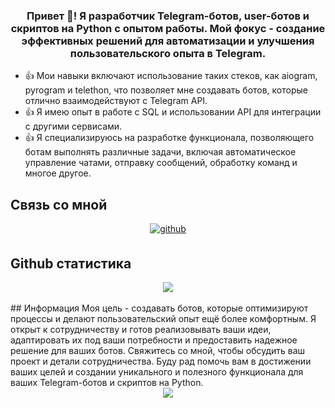 ### <div align="center">Привет 👋! Я разработчик Telegram-ботов, user-ботов и скриптов на Python с опытом работы. Мой фокус - создание эффективных решений для автоматизации и улучшения пользовательского опыта в Telegram.</div>  

- 👍 Мои навыки включают использование таких стеков, как aiogram, pyrogram и telethon, что позволяет мне создавать ботов, которые отлично взаимодействуют с Telegram API.  
- 👍 Я имею опыт в работе с SQL и использовании API для интеграции с другими сервисами.  
- 👍 Я специализируюсь на разработке функционала, позволяющего ботам выполнять различные задачи, включая автоматическое управление чатами, отправку сообщений, обработку команд и многое другое.  

## Связь со мной
<div align="center">
<a href="https://github.com/TGBotInc" target="_blank">
<img src=https://img.shields.io/badge/github-%2324292e.svg?&style=for-the-badge&logo=github&logoColor=white alt=github style="margin-bottom: 5px;" />
</a>  
</div>  

## Github статистика
<div align="center"><img src="https://github-readme-stats.vercel.app/api?username=TGBotInc&show_icons=true&count_private=true&hide_border=true" align="center" /></div>  
<br/>  
## Информация
Моя цель - создавать ботов, которые оптимизируют процессы и делают пользовательский опыт ещё более комфортным. Я открыт к сотрудничеству и готов реализовывать ваши идеи, адаптировать их под ваши потребности и предоставить надежное решение для ваших ботов. Свяжитесь со мной, чтобы обсудить ваш проект и детали сотрудничества. Буду рад помочь вам в достижении ваших целей и создании уникального и полезного функционала для ваших Telegram-ботов и скриптов на Python.  
<br/>  
<div align="center">
<img src="https://komarev.com/ghpvc/?username=TGBotInc&&style=flat-square" align="center" />
</div>  
<br/>  
<br />
